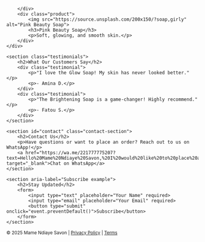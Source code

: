 <!DOCTYPE html>
        </div>
        <div class="product">
            <img src="https://source.unsplash.com/200x150/?soap,girly" alt="Pink Beauty Soap">
            <h3>Pink Beauty Soap</h3>
            <p>Soft, glowing, and smooth skin.</p>
        </div>
    </div>

    <section class="testimonials">
        <h2>What Our Customers Say</h2>
        <div class="testimonial">
            <p>"I love the Glow Soap! My skin has never looked better."</p>
            <p>- Amina D.</p>
        </div>
        <div class="testimonial">
            <p>"The Brightening Soap is a game-changer! Highly recommend."</p>
            <p>- Fatou S.</p>
        </div>
    </section>

    <section id="contact" class="contact-section">
        <h2>Contact Us</h2>
        <p>Have questions or want to place an order? Reach out to us on WhatsApp!</p>
        <a href="https://wa.me/221777775207?text=Hello%20Mame%20Ndiaye%20Savon,%20I%20would%20like%20to%20place%20an%20order." target="_blank">Chat on WhatsApp</a>
    </section>

    <section aria-label="Subscribe example">
        <h2>Stay Updated</h2>
        <form>
            <input type="text" placeholder="Your Name" required>
            <input type="email" placeholder="Your Email" required>
            <button type="submit" onclick="event.preventDefault()">Subscribe</button>
        </form>
    </section>
</main>

<footer>
    <small>© 2025 Mame Ndiaye Savon | <a href="#">Privacy Policy</a> | <a href="#">Terms</a></small>
</footer>

</body>
</html>

